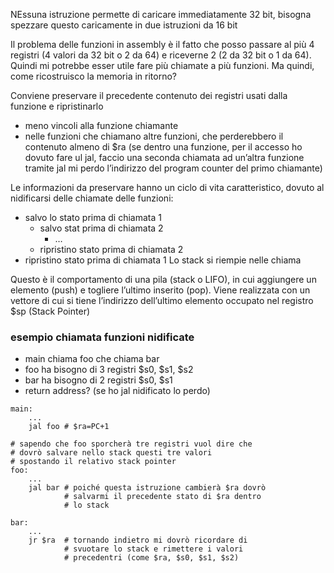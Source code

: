 NEssuna istruzione permette di caricare immediatamente 32 bit, bisogna spezzare questo caricamente in due istruzioni da 16 bit

Il problema delle funzioni in assembly è il fatto che posso passare al più 4 registri (4 valori da 32 bit o 2 da 64) e riceverne 2 (2 da 32 bit o 1 da 64).
Quindi mi potrebbe esser utile fare più chiamate a più funzioni. Ma quindi, come ricostruisco la memoria in ritorno?

Conviene preservare il precedente contenuto dei registri usati dalla funzione e ripristinarlo
- meno vincoli alla funzione chiamante
- nelle funzioni che chiamano altre funzioni, che perderebbero il contenuto almeno di $ra (se dentro una funzione, per il accesso ho dovuto fare ul jal, faccio una seconda chiamata ad un’altra funzione tramite jal mi perdo l’indirizzo del program counter del primo chiamante)

Le informazioni da preservare hanno un ciclo di vita caratteristico, dovuto al nidificarsi delle chiamate delle funzioni:
- salvo lo stato prima di chiamata 1
	- salvo stat prima di chiamata 2
		- …
	- ripristino stato prima di chiamata 2
- ripristino stato prima di chiamata 1
Lo stack si riempie nelle chiama


Questo è il comportamento di una pila (stack o LIFO), in cui aggiungere un elemento (push) e togliere l’ultimo inserito (pop). Viene realizzata con un vettore di cui si tiene l’indirizzo dell’ultimo elemento occupato nel registro $sp (Stack Pointer)

### esempio chiamata funzioni nidificate
- main chiama foo che chiama bar
- foo ha bisogno di 3 registri $s0, $s1, $s2
- bar ha bisogno di 2 registri $s0, $s1
- return address? (se ho jal nidificato lo perdo)
```arm-asm
main:
	...
	jal foo # $ra=PC+1

# sapendo che foo sporcherà tre registri vuol dire che
# dovrò salvare nello stack questi tre valori
# spostando il relativo stack pointer
foo:
	...
	jal bar # poiché questa istruzione cambierà $ra dovrò
			# salvarmi il precedente stato di $ra dentro
			# lo stack

bar:
	...
	jr $ra  # tornando indietro mi dovrò ricordare di 
			# svuotare lo stack e rimettere i valori 
			# precedentri (come $ra, $s0, $s1, $s2)
```

